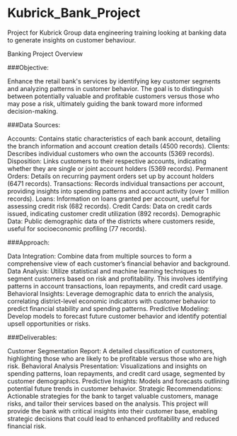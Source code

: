 # Kubrick_Bank_Project
Project for Kubrick Group data engineering training looking at banking data to generate insights on customer behaviour.

Banking Project Overview

###Objective: 

Enhance the retail bank's services by identifying key customer segments and analyzing patterns in customer behavior. The goal is to distinguish between potentially valuable and profitable customers versus those who may pose a risk, ultimately guiding the bank toward more informed decision-making.

###Data Sources:

Accounts: Contains static characteristics of each bank account, detailing the branch information and account creation details (4500 records).
Clients: Describes individual customers who own the accounts (5369 records).
Disposition: Links customers to their respective accounts, indicating whether they are single or joint account holders (5369 records).
Permanent Orders: Details on recurring payment orders set up by account holders (6471 records).
Transactions: Records individual transactions per account, providing insights into spending patterns and account activity (over 1 million records).
Loans: Information on loans granted per account, useful for assessing credit risk (682 records).
Credit Cards: Data on credit cards issued, indicating customer credit utilization (892 records).
Demographic Data: Public demographic data of the districts where customers reside, useful for socioeconomic profiling (77 records).

###Approach:

Data Integration: Combine data from multiple sources to form a comprehensive view of each customer’s financial behavior and background.
Data Analysis: Utilize statistical and machine learning techniques to segment customers based on risk and profitability. This involves identifying patterns in account transactions, loan repayments, and credit card usage.
Behavioral Insights: Leverage demographic data to enrich the analysis, correlating district-level economic indicators with customer behavior to predict financial stability and spending patterns.
Predictive Modeling: Develop models to forecast future customer behavior and identify potential upsell opportunities or risks.

###Deliverables:

Customer Segmentation Report: A detailed classification of customers, highlighting those who are likely to be profitable versus those who are high risk.
Behavioral Analysis Presentation: Visualizations and insights on spending patterns, loan repayments, and credit card usage, segmented by customer demographics.
Predictive Insights: Models and forecasts outlining potential future trends in customer behavior.
Strategic Recommendations: Actionable strategies for the bank to target valuable customers, manage risks, and tailor their services based on the analysis.
This project will provide the bank with critical insights into their customer base, enabling strategic decisions that could lead to enhanced profitability and reduced financial risk.
